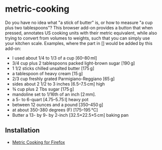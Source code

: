 metric-cooking
==============

Do you have no idea what "a stick of butter" is, or how to measure "a
cup plus two tablespoons"? This browser add-on provides a button that when
pressed, annotates US cooking units with their metric equivalent,
while also trying to convert from volumes to weights, such that you
can simply use your kitchen scale. Examples, where the part in []
would be added by this add-on:

* I used about 1/4 to 1/3 of a cup [60–80 ml]
* 3/4 cup plus 2 tablespoons packed light-brown sugar [190 g]
* 1 1/2 sticks chilled unsalted butter [175 g]
* a tablespoon of heavy cream [15 g]
* 2/3 cup freshly grated Parmigiano-Reggiano [65 g]
* sides about 2 1/2 to 3 inches [6.5–7.5 cm] high
* ¾ cup plus 2 Tbs sugar [175 g]
* mandoline set to 1/16th of an inch [2 mm].
* a 5- to 6-quart [4.75–5.75 l] heavy pot
* between 12 ounces and a pound [350–450 g]
* at about 350-380 degrees (F) [175–195 °C]
* Butter a 13- by 9- by 2-inch [32.5×22.5×5 cm] baking pan

Installation
------------
* [Metric Cooking for Firefox](https://addons.mozilla.org/en-US/firefox/addon/metric-cooking/)

